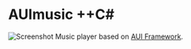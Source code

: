 # AUImusic ++C#
![Screenshot](screenshot.png)
Music player based on [AUI Framework](https://github.com/aui-framework/aui).

